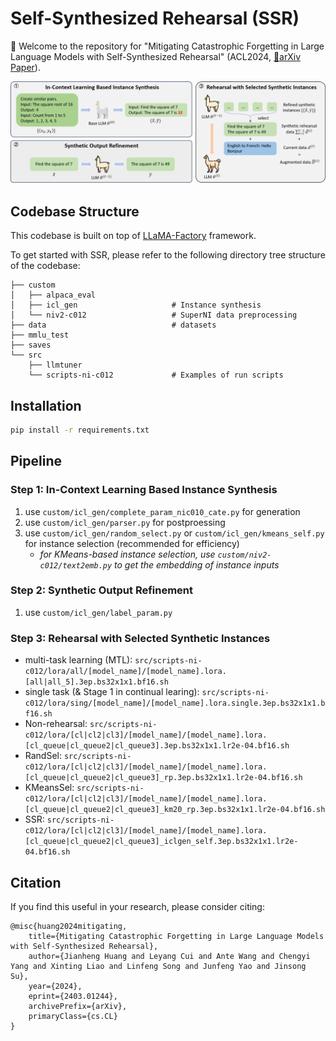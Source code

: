 # Self-Synthesized Rehearsal (SSR)

🎉 Welcome to the repository for "Mitigating Catastrophic Forgetting in Large Language Models with Self-Synthesized Rehearsal" (ACL2024, [📃arXiv Paper](https://arxiv.org/abs/2403.01244)).

![](./framework.png)

## Codebase Structure

This codebase is built on top of [LLaMA-Factory](https://github.com/hiyouga/LLaMA-Factory) framework.

To get started with SSR, please refer to the following directory tree structure of the codebase:

```shell
├── custom
│   ├── alpaca_eval
│   ├── icl_gen                     # Instance synthesis
│   └── niv2-c012                   # SuperNI data preprocessing
├── data                            # datasets
├── mmlu_test
├── saves
└── src
    ├── llmtuner
    └── scripts-ni-c012             # Examples of run scripts
```

## Installation

```bash
pip install -r requirements.txt
```

## Pipeline

### Step 1: In-Context Learning Based Instance Synthesis

1. use `custom/icl_gen/complete_param_nic010_cate.py` for generation 
2. use `custom/icl_gen/parser.py` for postproessing
3. use `custom/icl_gen/random_select.py` or `custom/icl_gen/kmeans_self.py` for instance selection (recommended for efficiency)
    * *for KMeans-based instance selection, use `custom/niv2-c012/text2emb.py` to get the embedding of instance inputs*

### Step 2: Synthetic Output Refinement

1. use `custom/icl_gen/label_param.py`

### Step 3: Rehearsal with Selected Synthetic Instances

- multi-task learning (MTL): `src/scripts-ni-c012/lora/all/[model_name]/[model_name].lora.[all|all_5].3ep.bs32x1x1.bf16.sh`
- single task (& Stage 1 in continual learing): `src/scripts-ni-c012/lora/sing/[model_name]/[model_name].lora.single.3ep.bs32x1x1.bf16.sh`
- Non-rehearsal: `src/scripts-ni-c012/lora/[cl|cl2|cl3]/[model_name]/[model_name].lora.[cl_queue|cl_queue2|cl_queue3].3ep.bs32x1x1.lr2e-04.bf16.sh`
- RandSel: `src/scripts-ni-c012/lora/[cl|cl2|cl3]/[model_name]/[model_name].lora.[cl_queue|cl_queue2|cl_queue3]_rp.3ep.bs32x1x1.lr2e-04.bf16.sh`
- KMeansSel: `src/scripts-ni-c012/lora/[cl|cl2|cl3]/[model_name]/[model_name].lora.[cl_queue|cl_queue2|cl_queue3]_km20_rp.3ep.bs32x1x1.lr2e-04.bf16.sh`
- SSR: `src/scripts-ni-c012/lora/[cl|cl2|cl3]/[model_name]/[model_name].lora.[cl_queue|cl_queue2|cl_queue3]_iclgen_self.3ep.bs32x1x1.lr2e-04.bf16.sh`

## Citation

If you find this useful in your research, please consider citing:

    @misc{huang2024mitigating,
        title={Mitigating Catastrophic Forgetting in Large Language Models with Self-Synthesized Rehearsal}, 
        author={Jianheng Huang and Leyang Cui and Ante Wang and Chengyi Yang and Xinting Liao and Linfeng Song and Junfeng Yao and Jinsong Su},
        year={2024},
        eprint={2403.01244},
        archivePrefix={arXiv},
        primaryClass={cs.CL}
    }
